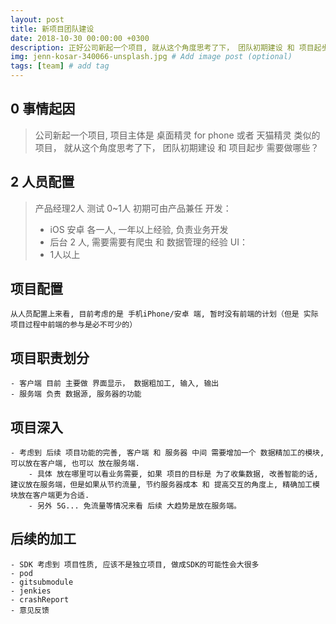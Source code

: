 ```yaml
---
layout: post
title: 新项目团队建设
date: 2018-10-30 00:00:00 +0300
description: 正好公司新起一个项目, 就从这个角度思考了下， 团队初期建设 和 项目起步 需要做哪些？
img: jenn-kosar-340066-unsplash.jpg # Add image post (optional)
tags: [team] # add tag
---
```


## 0 事情起因 
>  公司新起一个项目, 项目主体是 桌面精灵 for phone 或者 天猫精灵 类似的项目， 就从这个角度思考了下， 团队初期建设 和 项目起步 需要做哪些？

## 2 人员配置
> 产品经理2人
> 测试 0~1人 初期可由产品兼任
> 开发：
>   - iOS 安卓 各一人, 一年以上经验, 负责业务开发
>   - 后台 2 人, 需要需要有爬虫 和 数据管理的经验
> UI：
>   - 1人以上

## 项目配置

    从人员配置上来看, 目前考虑的是 手机iPhone/安卓 端, 暂时没有前端的计划（但是 实际项目过程中前端的参与是必不可少的）

## 项目职责划分
    - 客户端 目前 主要做 界面显示， 数据粗加工, 输入, 输出
    - 服务端 负责 数据源, 服务器的功能

## 项目深入
    - 考虑到 后续 项目功能的完善, 客户端 和 服务器 中间 需要增加一个 数据精加工的模块, 可以放在客户端, 也可以 放在服务端.
        - 具体 放在哪里可以看业务需要, 如果 项目的目标是 为了收集数据, 改善智能的话, 建议放在服务端，但是如果从节约流量, 节约服务器成本 和 提高交互的角度上, 精确加工模块放在客户端更为合适.
        - 另外 5G... 免流量等情况来看 后续 大趋势是放在服务端。 

## 后续的加工
    - SDK 考虑到 项目性质, 应该不是独立项目, 做成SDK的可能性会大很多
    - pod
    - gitsubmodule
    - jenkies
    - crashReport
    - 意见反馈